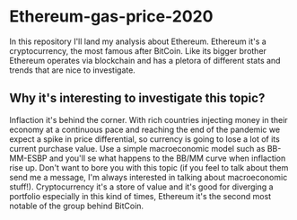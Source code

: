# Ethereum-gas-price-2020

In this repository I'll land my analysis about Ethereum. 
Ethereum it's a cryptocurrency, the most famous after BitCoin. Like its bigger brother Ethereum operates via blockchain and has a pletora of different stats and trends that are nice to investigate.

## Why it's interesting to investigate this topic?

Inflaction it's behind the corner. With rich countries injecting money in their economy at a continuous pace and reaching the end of the pandemic we expect a spike in price differential, so currency is going to lose a lot of its current purchase value. Use a simple macroeconomic model such as BB-MM-ESBP and you'll se what happens to the BB/MM curve when inflaction rise up. Don't want to bore you with this topic (if you feel to talk about them send me a message, I'm always interested in talking about macroeconomic stuff!).
Cryptocurrency it's a store of value and it's good for diverging a portfolio especially in this kind of times, Ethereum it's the second most notable of the group behind BitCoin.
